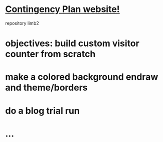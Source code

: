 # <a href="https://endraw.github.io/contingencyplan//1sthtml1.1/index.html">Contingency Plan website!</a>

repository limb2

# objectives: build custom visitor counter from scratch<a/>
# make a colored background endraw and theme/borders<a/>
# do a blog trial run<a/>
# ...<a/>
